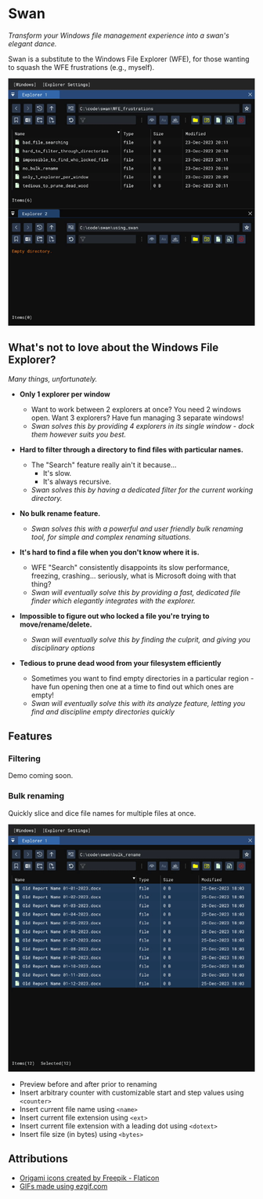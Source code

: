 # Swan

*Transform your Windows file management experience into a swan's elegant dance.*

Swan is a substitute to the Windows File Explorer (WFE), for those wanting to squash the WFE frustrations (e.g., myself).

<img src="resource/preview.gif" />

## What's not to love about the Windows File Explorer?

*Many things, unfortunately.*

- **Only 1 explorer per window**
  - Want to work between 2 explorers at once? You need 2 windows open. Want 3 explorers? Have fun managing 3 separate windows!
  - *Swan solves this by providing 4 explorers in its single window - dock them however suits you best.*

- **Hard to filter through a directory to find files with particular names.**
  - The "Search" feature really ain't it because...
    - It's slow.
    - It's always recursive.
  - *Swan solves this by having a dedicated filter for the current working directory.*

- **No bulk rename feature.**
  - *Swan solves this with a powerful and user friendly bulk renaming tool, for simple and complex renaming situations.*

- **It's hard to find a file when you don't know where it is.**
  - WFE "Search" consistently disappoints its slow performance, freezing, crashing... seriously, what is Microsoft doing with that thing?
  - *Swan will eventually solve this by providing a fast, dedicated file finder which elegantly integrates with the explorer.*

- **Impossible to figure out who locked a file you're trying to move/rename/delete.**
  - *Swan will eventually solve this by finding the culprit, and giving you disciplinary options*

- **Tedious to prune dead wood from your filesystem efficiently**
  - Sometimes you want to find empty directories in a particular region - have fun opening then one at a time to find out which ones are empty!
  - *Swan will eventually solve this with its analyze feature, letting you find and discipline empty directories quickly*

## Features

### Filtering

Demo coming soon.

### Bulk renaming

Quickly slice and dice file names for multiple files at once.

<img src="resource/bulk_rename_demo_1.gif" />

- Preview before and after prior to renaming
- Insert arbitrary counter with customizable start and step values using `<counter>`
- Insert current file name using `<name>`
- Insert current file extension using `<ext>`
- Insert current file extension with a leading dot using `<dotext>`
- Insert file size (in bytes) using `<bytes>`

## Attributions

- <a href="https://www.flaticon.com/free-icons/origami" title="origami icons">Origami icons created by Freepik - Flaticon</a>
- <a href="https://ezgif.com/video-to-gif" title="site used for making GIFs">GIFs made using ezgif.com</a>

